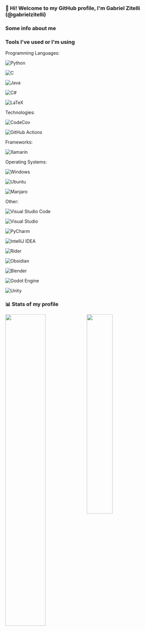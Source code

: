 ### 👋 Hi! Welcome to my GitHub profile, I'm Gabriel Zitelli (@gabrielzitelli)

### Some info about me


### Tools I've used or I'm using
Programming Languages:

![Python](https://img.shields.io/badge/python-3670A0?style=for-the-badge&logo=python&logoColor=ffdd54)

![C](https://img.shields.io/badge/c-%2300599C.svg?style=for-the-badge&logo=c&logoColor=white)

![Java](https://img.shields.io/badge/java-%23ED8B00.svg?style=for-the-badge&logo=openjdk&logoColor=white)

![C#](https://img.shields.io/badge/c%23-%23239120.svg?style=for-the-badge&logo=c-sharp&logoColor=white)

![LaTeX](https://img.shields.io/badge/latex-%23008080.svg?style=for-the-badge&logo=latex&logoColor=white)

Technologies:

![CodeCov](https://img.shields.io/badge/codecov-%23ff0077.svg?style=for-the-badge&logo=codecov&logoColor=white)

![GitHub Actions](https://img.shields.io/badge/github%20actions-%232671E5.svg?style=for-the-badge&logo=githubactions&logoColor=white)

Frameworks:

![Xamarin](https://img.shields.io/badge/Xamarin-3199DC?style=for-the-badge&logo=xamarin&logoColor=white)

Operating Systems:

![Windows](https://img.shields.io/badge/Windows-0078D6?style=for-the-badge&logo=windows&logoColor=white)

![Ubuntu](https://img.shields.io/badge/Ubuntu-E95420?style=for-the-badge&logo=ubuntu&logoColor=white)

![Manjaro](https://img.shields.io/badge/Manjaro-35BF5C?style=for-the-badge&logo=Manjaro&logoColor=white)

Other:

![Visual Studio Code](https://img.shields.io/badge/Visual%20Studio%20Code-0078d7.svg?style=for-the-badge&logo=visual-studio-code&logoColor=white)

![Visual Studio](https://img.shields.io/badge/Visual%20Studio-5C2D91.svg?style=for-the-badge&logo=visual-studio&logoColor=white)

![PyCharm](https://img.shields.io/badge/pycharm-143?style=for-the-badge&logo=pycharm&logoColor=black&color=black&labelColor=green)

![IntelliJ IDEA](https://img.shields.io/badge/IntelliJIDEA-000000.svg?style=for-the-badge&logo=intellij-idea&logoColor=white)

![Rider](https://img.shields.io/badge/Rider-000000.svg?style=for-the-badge&logo=Rider&logoColor=white&color=black&labelColor=crimson)

![Obsidian](https://img.shields.io/badge/Obsidian-%23483699.svg?style=for-the-badge&logo=obsidian&logoColor=white)

![Blender](https://img.shields.io/badge/blender-%23F5792A.svg?style=for-the-badge&logo=blender&logoColor=white)

![Godot Engine](https://img.shields.io/badge/GODOT-%23FFFFFF.svg?style=for-the-badge&logo=godot-engine)

![Unity](https://img.shields.io/badge/unity-%23000000.svg?style=for-the-badge&logo=unity&logoColor=white)

### 📊 Stats of my profile

<img align="left" width="50%" src="https://github-readme-stats.vercel.app/api?username=gabrielzitelli&show_icons=true&theme=radical" />

<img align="left" width="40%" src="https://github-readme-stats.vercel.app/api/top-langs/?username=gabrielzitelli&layout=compact" />
